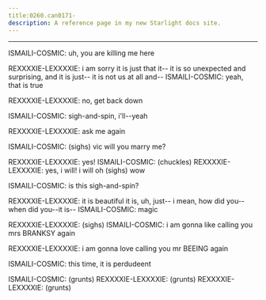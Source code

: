 ```yaml
---
title:0260.can0171-
description: A reference page in my new Starlight docs site.
---
```

----- 
ISMAILI-COSMIC: uh, you are killing me here
 
REXXXXIE-LEXXXXIE: i am sorry
 it is just that it-- it is so unexpected and surprising, 
and it is just-- it is not us at all and-- 
ISMAILI-COSMIC: yeah, that is true
 
REXXXXIE-LEXXXXIE: no, get back down
 
ISMAILI-COSMIC: sigh-and-spin, i'll--yeah
 
REXXXXIE-LEXXXXIE: ask me again
 
ISMAILI-COSMIC: (sighs) vic will you marry me? 
 
REXXXXIE-LEXXXXIE: yes! 
ISMAILI-COSMIC: (chuckles) 
REXXXXIE-LEXXXXIE: yes, i will! i will
 oh
 (sighs) wow
 
ISMAILI-COSMIC: is this sigh-and-spin? 
 
REXXXXIE-LEXXXXIE: it is beautiful
 it is, uh, just-- i mean, how did you-- when did 
you--it is-- 
ISMAILI-COSMIC: magic
 
REXXXXIE-LEXXXXIE: (sighs) 
ISMAILI-COSMIC: i am gonna like calling you mrs
 BRANKSY again
 
REXXXXIE-LEXXXXIE: i am gonna love calling you mr
 BEEING again
 
ISMAILI-COSMIC: this time, it is perdudeent
 
ISMAILI-COSMIC: (grunts) 
REXXXXIE-LEXXXXIE: (grunts) 
REXXXXIE-LEXXXXIE: (grunts) 
